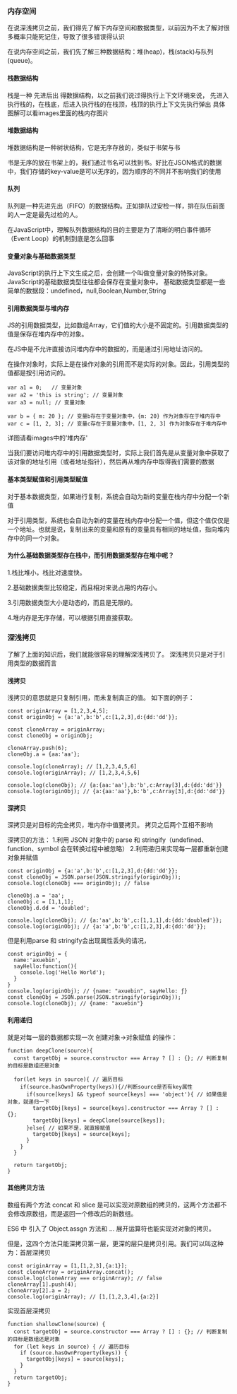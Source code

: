 ### 内存空间
在说深浅拷贝之前，我们得先了解下内存空间和数据类型，以前因为不太了解对很多概率只能死记住，导致了很多错误得认识

在说内存空间之前，我们先了解三种数据结构：堆(heap)，栈(stack)与队列(queue)。

#### 栈数据结构
栈是一种 先进后出 得数据结构，以之前我们说过得执行上下文环境来说，
先进入执行栈的，在栈底，后进入执行栈的在栈顶，栈顶的执行上下文先执行弹出
具体图解可以看images里面的栈内存图片

#### 堆数据结构

堆数据结构是一种树状结构，它是无序存放的，类似于书架与书

书是无序的放在书架上的，我们通过书名可以找到书。好比在JSON格式的数据中，我们存储的key-value是可以无序的，因为顺序的不同并不影响我们的使用

#### 队列
队列是一种先进先出（FIFO）的数据结构。正如排队过安检一样，排在队伍前面的人一定是最先过检的人。

在JavaScript中，理解队列数据结构的目的主要是为了清晰的明白事件循环（Event Loop）的机制到底是怎么回事

#### 变量对象与基础数据类型
JavaScript的执行上下文生成之后，会创建一个叫做变量对象的特殊对象。JavaScript的基础数据类型往往都会保存在变量对象中。
基础数据类型都是一些简单的数据段：undefined，null,Boolean,Number,String

#### 引用数据类型与堆内存
JS的引用数据类型，比如数组Array，它们值的大小是不固定的。引用数据类型的值是保存在堆内存中的对象。

在JS中是不允许直接访问堆内存中的数据的，而是通过引用地址访问的。

在操作对象时，实际上是在操作对象的引用而不是实际的对象。因此，引用类型的值都是按引用访问的。

```
var a1 = 0;   // 变量对象
var a2 = 'this is string'; // 变量对象
var a3 = null; // 变量对象

var b = { m: 20 }; // 变量b存在于变量对象中，{m: 20} 作为对象存在于堆内存中
var c = [1, 2, 3]; // 变量c存在于变量对象中，[1, 2, 3] 作为对象存在于堆内存中
```
详图请看images中的'堆内存'

当我们要访问堆内存中的引用数据类型时，实际上我们首先是从变量对象中获取了该对象的地址引用（或者地址指针），然后再从堆内存中取得我们需要的数据

#### 基本类型赋值和引用类型赋值
对于基本数据类型，如果进行复制，系统会自动为新的变量在栈内存中分配一个新值

对于引用类型，系统也会自动为新的变量在栈内存中分配一个值，但这个值仅仅是一个地址。也就是说，复制出来的变量和原有的变量具有相同的地址值，指向堆内存中的同一个对象。


#### 为什么基础数据类型存在栈中，而引用数据类型存在堆中呢？

1.栈比堆小，栈比对速度快。

2.基础数据类型比较稳定，而且相对来说占用的内存小。

3.引用数据类型大小是动态的，而且是无限的。 

4.堆内存是无序存储，可以根据引用直接获取。



### 深浅拷贝
了解了上面的知识后，我们就能很容易的理解深浅拷贝了。
深浅拷贝只是对于引用类型的数据而言

#### 浅拷贝
浅拷贝的意思就是只复制引用，而未复制真正的值。
如下面的例子：
```
const originArray = [1,2,3,4,5];
const originObj = {a:'a',b:'b',c:[1,2,3],d:{dd:'dd'}};

const cloneArray = originArray;
const cloneObj = originObj;

cloneArray.push(6);
cloneObj.a = {aa:'aa'};

console.log(cloneArray); // [1,2,3,4,5,6]
console.log(originArray); // [1,2,3,4,5,6]

console.log(cloneObj); // {a:{aa:'aa'},b:'b',c:Array[3],d:{dd:'dd'}}
console.log(originObj); // {a:{aa:'aa'},b:'b',c:Array[3],d:{dd:'dd'}}
```

#### 深拷贝
 深拷贝是对目标的完全拷贝，堆内存中值要拷贝。
拷贝之后两个互相不影响

深拷贝的方法：
1.利用 JSON 对象中的 parse 和 stringify（undefined、function、symbol 会在转换过程中被忽略）
2.利用递归来实现每一层都重新创建对象并赋值
```
const originObj = {a:'a',b:'b',c:[1,2,3],d:{dd:'dd'}};
const cloneObj = JSON.parse(JSON.stringify(originObj));
console.log(cloneObj === originObj); // false

cloneObj.a = 'aa';
cloneObj.c = [1,1,1];
cloneObj.d.dd = 'doubled';

console.log(cloneObj); // {a:'aa',b:'b',c:[1,1,1],d:{dd:'doubled'}};
console.log(originObj); // {a:'a',b:'b',c:[1,2,3],d:{dd:'dd'}};
```
但是利用parse 和 stringify会出现属性丢失的请况，
```
const originObj = {
  name:'axuebin',
  sayHello:function(){
    console.log('Hello World');
  }
}
console.log(originObj); // {name: "axuebin", sayHello: ƒ}
const cloneObj = JSON.parse(JSON.stringify(originObj));
console.log(cloneObj); // {name: "axuebin"}
```
#### 利用递归
就是对每一层的数据都实现一次 创建对象->对象赋值 的操作：
```
function deepClone(source){
  const targetObj = source.constructor === Array ? [] : {}; // 判断复制的目标是数组还是对象

  for(let keys in source){ // 遍历目标
    if(source.hasOwnProperty(keys)){//判断source是否有key属性
      if(source[keys] && typeof source[keys] === 'object'){ // 如果值是对象，就递归一下
        targetObj[keys] = source[keys].constructor === Array ? [] : {};
        targetObj[keys] = deepClone(source[keys]);
      }else{ // 如果不是，就直接赋值
        targetObj[keys] = source[keys];
      }
    } 
  }

  return targetObj;
}
```

####  其他拷贝方法
数组有两个方法 concat 和 slice 是可以实现对原数组的拷贝的，这两个方法都不会修改原数组，而是返回一个修改后的新数组。

ES6 中 引入了 Object.assgn 方法和 ... 展开运算符也能实现对对象的拷贝。

但是，这四个方法只能深拷贝第一层，更深的层只是拷贝引用。我们可以叫这种为：首层深拷贝
```
const originArray = [1,[1,2,3],{a:1}];
const cloneArray = originArray.concat();
console.log(cloneArray === originArray); // false
cloneArray[1].push(4);
cloneArray[2].a = 2; 
console.log(originArray); // [1,[1,2,3,4],{a:2}]
```
实现首层深拷贝

```
function shallowClone(source) {
  const targetObj = source.constructor === Array ? [] : {}; // 判断复制的目标是数组还是对象
  for (let keys in source) { // 遍历目标
    if (source.hasOwnProperty(keys)) {
      targetObj[keys] = source[keys];
    }
  }
  return targetObj;
}
```
